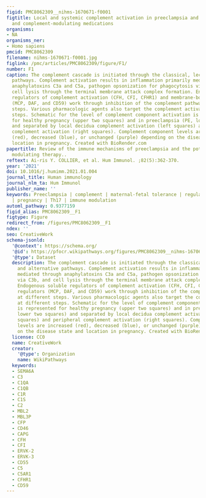 ```yaml
---
figid: PMC8062309__nihms-1670671-f0001
figtitle: Local and systemic complement activation in preeclampsia and healthy pregnancy
  and complement-modulating medications
organisms:
- NA
organisms_ner:
- Homo sapiens
pmcid: PMC8062309
filename: nihms-1670671-f0001.jpg
figlink: /pmc/articles/PMC8062309/figure/F1/
number: F1
caption: The complement cascade is initiated through the classical, lectin, and alternative
  pathways. Complement activation results in inflammation primarily mediated through
  anaphylatoxins C3a and C5a, pathogen opsonization for phagocytosis via C3b, and
  cell lysis through the terminal membrane attack complex formation. Endogenous soluble
  regulators of complement activation (CFH, CFI, CFHR1) and membrane-bound regulators
  (MCP, DAF, and CD59) work through inhibition of the complement pathway at different
  steps. Various pharmacologic agents also target the complement activation at different
  steps. Schematic for the level of complement component activation is represented
  for healthy pregnancy (upper two squares) and in preeclampsia (PE, lower two squares)
  and separated by local decidua complement activation (left squares) and peripheral
  complement activation (right squares). Complement component levels are increased
  (red), decreased (blue), or unchanged (purple) depending on the disease state and
  location in pregnancy. Created with BioRender.com
papertitle: Review of the immune mechanisms of preeclampsia and the potential of immune
  modulating therapy..
reftext: Ai-ris Y. COLLIER, et al. Hum Immunol. ;82(5):362-370.
year: '2021'
doi: 10.1016/j.humimm.2021.01.004
journal_title: Human immunology
journal_nlm_ta: Hum Immunol
publisher_name: ''
keywords: Preeclampsia | complement | maternal-fetal tolerance | regulatory T cells
  | pregnancy | Th17 | immune modulation
automl_pathway: 0.9377159
figid_alias: PMC8062309__F1
figtype: Figure
redirect_from: /figures/PMC8062309__F1
ndex: ''
seo: CreativeWork
schema-jsonld:
  '@context': https://schema.org/
  '@id': https://pfocr.wikipathways.org/figures/PMC8062309__nihms-1670671-f0001.html
  '@type': Dataset
  description: The complement cascade is initiated through the classical, lectin,
    and alternative pathways. Complement activation results in inflammation primarily
    mediated through anaphylatoxins C3a and C5a, pathogen opsonization for phagocytosis
    via C3b, and cell lysis through the terminal membrane attack complex formation.
    Endogenous soluble regulators of complement activation (CFH, CFI, CFHR1) and membrane-bound
    regulators (MCP, DAF, and CD59) work through inhibition of the complement pathway
    at different steps. Various pharmacologic agents also target the complement activation
    at different steps. Schematic for the level of complement component activation
    is represented for healthy pregnancy (upper two squares) and in preeclampsia (PE,
    lower two squares) and separated by local decidua complement activation (left
    squares) and peripheral complement activation (right squares). Complement component
    levels are increased (red), decreased (blue), or unchanged (purple) depending
    on the disease state and location in pregnancy. Created with BioRender.com
  license: CC0
  name: CreativeWork
  creator:
    '@type': Organization
    name: WikiPathways
  keywords:
  - SEMA6A
  - C3
  - C1QA
  - C1QB
  - C1R
  - C1S
  - C2
  - MBL2
  - MBL3P
  - CFP
  - CD46
  - CAPG
  - CFH
  - CFI
  - ERVK-2
  - ERVK-3
  - CD55
  - C5
  - C5AR1
  - CFHR1
  - CD59
---
```

